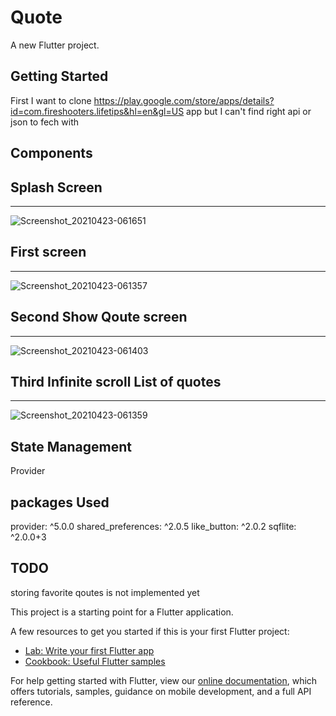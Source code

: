 # Quote

A new Flutter project.

## Getting Started
First I want to clone https://play.google.com/store/apps/details?id=com.fireshooters.lifetips&hl=en&gl=US app but
I can't find right api or json to fech with
## Components 
Splash Screen
----------
----------
![Screenshot_20210423-061651](https://user-images.githubusercontent.com/39351986/115849994-4de54080-a3da-11eb-8809-6e53cdc359ce.jpg)

First screen
----------
----------
![Screenshot_20210423-061357](https://user-images.githubusercontent.com/39351986/115849809-1bd3de80-a3da-11eb-9dab-acbe28859c5a.jpg)
 
 Second Show Qoute screen
 ----------
----------
![Screenshot_20210423-061403](https://user-images.githubusercontent.com/39351986/115849833-20989280-a3da-11eb-81fa-3044a3a1dabe.jpg)

Third Infinite scroll List of quotes
----------
----------
![Screenshot_20210423-061359](https://user-images.githubusercontent.com/39351986/115849848-242c1980-a3da-11eb-927b-192098130fc9.jpg)

## State Management
Provider 
## packages Used
  provider: ^5.0.0
  shared_preferences: ^2.0.5
  like_button: ^2.0.2
  sqflite: ^2.0.0+3
## TODO 
storing favorite qoutes is not implemented yet

This project is a starting point for a Flutter application.

A few resources to get you started if this is your first Flutter project:

- [Lab: Write your first Flutter app](https://flutter.dev/docs/get-started/codelab)
- [Cookbook: Useful Flutter samples](https://flutter.dev/docs/cookbook)

For help getting started with Flutter, view our
[online documentation](https://flutter.dev/docs), which offers tutorials,
samples, guidance on mobile development, and a full API reference.
